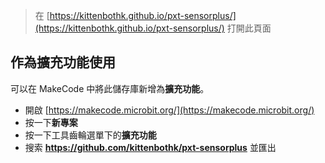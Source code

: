
> 在 [https://kittenbothk.github.io/pxt-sensorplus/](https://kittenbothk.github.io/pxt-sensorplus/) 打開此頁面

## 作為擴充功能使用

可以在 MakeCode 中將此儲存庫新增為**擴充功能**。

* 開啟 [https://makecode.microbit.org/](https://makecode.microbit.org/)
* 按一下**新專案**
* 按一下工具齒輪選單下的**擴充功能**
* 搜索 **https://github.com/kittenbothk/pxt-sensorplus** 並匯出

